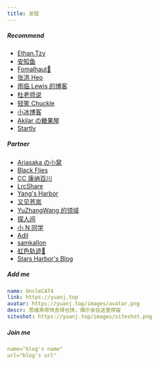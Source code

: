 ```yaml
---
title: 友链
---
```


##### Recommend

- [Ethan.Tzy](https://fe32.top)
- [安知鱼](https://blog.anheyu.com)
- [Fomalhaut🥝](https://www.fomal.cc)
- [张洪 Heo](https://blog.zhheo.com)
- [雨临 Lewis 的博客](https://lewky.cn)
- [杜老师说](https://dusays.com)
- [轻笑 Chuckle](https://www.qcqx.cn)
- [小冰博客](https://zfe.one)
- [Akilar の糖果屋](https://akilar.top)
- [Startly](https://startcrtly.org)

##### Partner

- [Ariasaka の小窝](https://yisous.xyz)
- [Black Flies](https://www.yyyzyyyz.cn)
- [CC 康纳百川](https://blog.ccknbc.cc)
- [LrcShare](https://lrcshare.com)
- [Yang's Harbor](https://discover304.top)
- [又见苍岚](https://www.zywvvd.com)
- [YuZhangWang 的领域](https://yuzhang.wang)
- [探人间](https://www.hydsb0.com)
- [小 N 同学](https://www.imcharon.com)
- [Adil](https://blog.adil.com.cn)
- [samkallon](https://yuanj.top/)
- [虹色轨迹🌠](https://dil.illlli.com)
- [Stars Harbor's Blog](https://blog.starsharbor.com)

##### Add me

```yml
name: UncleCAT4
link: https://yuanj.top
avatar: https://yuanj.top/images/avatar.png
descr: 思绪来得快去得也快，偶尔会在这里停留
siteshot: https://yuanj.top/images/siteshot.png
```
##### Join me

```yml
name="blog's name"
url="blog's url"
```

<!-- <div id="tcomment"></div>
<script src="https://cdn.staticfile.org/twikoo/1.6.22/twikoo.all.min.js"></script>
<script>
twikoo.init({
  envId: 'https://twikoo-yuanj.netlify.app/.netlify/functions/twikoo',
  el: '#tcomment', 
})
</script> -->
<!-- <div id="cusdis_thread"
  data-host="https://cusdis.com"
  data-app-id="3b34877a-34f0-4b03-a5f9-8ca25231e4cd"
  data-page-id="{{ .Title }}"
  data-page-url="{{ .Permalink }}"
  data-page-title="{{ .Title }}"

></div>
<script async defer src="/js/cusdis.es.js"></script> -->
<script src="https://utteranc.es/client.js"
        repo="yuanj82/blog"
        issue-term="title"
        theme="github-light"
        crossorigin="anonymous"
        async>
</script>
